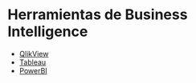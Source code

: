 # Herramientas de Business Intelligence
* [QlikView](https://github.com/GasteizTeEscucha/proyecto-final/tree/master/Business%20Intelligence/QlikView)
* [Tableau](https://github.com/GasteizTeEscucha/proyecto-final/tree/master/Business%20Intelligence/Tableau)
* [PowerBI](https://github.com/GasteizTeEscucha/proyecto-final/tree/master/Business%20Intelligence/PowerBI)
